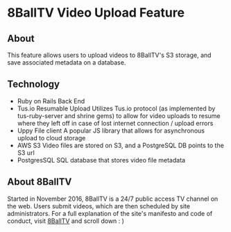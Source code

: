 # 8BallTV Video Upload Feature

## About
This feature allows users to upload videos to 8BallTV's S3 storage, and save associated
metadata on a database.

## Technology
  * Ruby on Rails Back End
  * Tus.io Resumable Upload
     Utilizes Tus.io protocol (as implemented by tus-ruby-server and shrine gems) to
     allow for video uploads to resume where they left off in case of lost internet connection / upload errors
  * Uppy File client
      A popular JS library that allows for asynchronous upload to cloud storage
  * AWS S3
      Video files are stored on S3, and a PostgreSQL DB points to the S3 url
  * PostgresSQL
      SQL database that stores video file metadata

## About 8BallTV
  Started in November 2016, 8BallTV is a 24/7 public access TV channel on the web.
  Users submit videos, which are then scheduled by site administrators. For a full explanation
  of the site's manifesto and code of conduct, visit [8BallTV](http://8balltv.club/scheduler.html?theday=mon#h17_00) and scroll
  down : )
